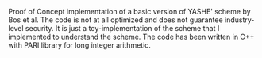 Proof of Concept implementation of a basic version of YASHE' scheme by Bos et al. The code is not at all optimized and does not guarantee industry-level security.
It is just a toy-implementation of the scheme that I implemented to understand the scheme.
The code has been written in C++ with PARI library for long integer arithmetic.
